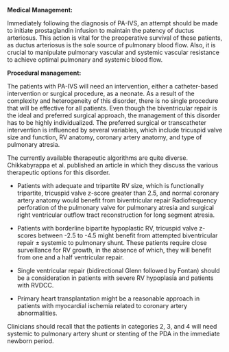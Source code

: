 **Medical Management:**

Immediately following the diagnosis of PA-IVS, an attempt should be made to initiate prostaglandin infusion to maintain the patency of ductus arteriosus. This action is vital for the preoperative survival of these patients, as ductus arteriosus is the sole source of pulmonary blood flow. Also, it is crucial to manipulate pulmonary vascular and systemic vascular resistance to achieve optimal pulmonary and systemic blood flow.

**Procedural management:**

The patients with PA-IVS will need an intervention, either a catheter-based intervention or surgical procedure, as a neonate. As a result of the complexity and heterogeneity of this disorder, there is no single procedure that will be effective for all patients. Even though the biventricular repair is the ideal and preferred surgical approach, the management of this disorder has to be highly individualized. The preferred surgical or transcatheter intervention is influenced by several variables, which include tricuspid valve size and function, RV anatomy, coronary artery anatomy, and type of pulmonary atresia.

The currently available therapeutic algorithms are quite diverse. Chikkabyrappa et al. published an article in which they discuss the various therapeutic options for this disorder.

- Patients with adequate and tripartite RV size, which is functionally tripartite, tricuspid valve z-score greater than 2.5, and normal coronary artery anatomy would benefit from biventricular repair Radiofrequency perforation of the pulmonary valve for pulmonary atresia and surgical right ventricular outflow tract reconstruction for long segment atresia.

- Patients with borderline bipartite hypoplastic RV, tricuspid valve z-scores between -2.5 to -4.5 might benefit from attempted biventricular repair ± systemic to pulmonary shunt. These patients require close surveillance for RV growth, in the absence of which, they will benefit from one and a half ventricular repair.

- Single ventricular repair (bidirectional Glenn followed by Fontan) should be a consideration in patients with severe RV hypoplasia and patients with RVDCC.

- Primary heart transplantation might be a reasonable approach in patients with myocardial ischemia related to coronary artery abnormalities.

Clinicians should recall that the patients in categories 2, 3, and 4 will need systemic to pulmonary artery shunt or stenting of the PDA in the immediate newborn period.